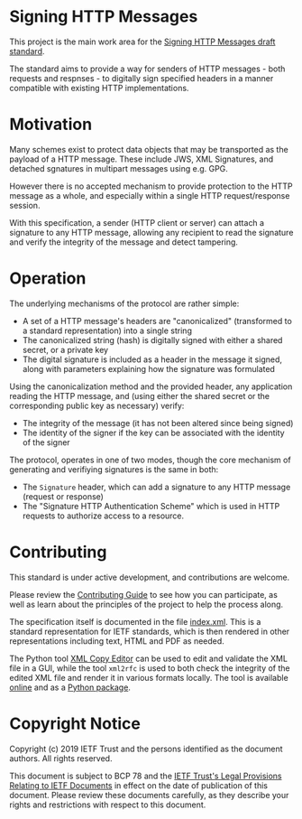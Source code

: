 Signing HTTP Messages
=====================

This project is the main work area for the [Signing HTTP Messages draft
standard](https://datatracker.ietf.org/doc/draft-cavage-http-signatures/).

The standard aims to provide a way for senders of HTTP messages - both
requests and respnses - to digitally sign specified headers in a manner
compatible with existing HTTP implementations.

# Motivation

Many schemes exist to protect data objects that may be transported as the
payload of a HTTP message. These include JWS, XML Signatures, and detached
sgnatures in multipart messages using e.g. GPG.

However there is no accepted mechanism to provide protection to the HTTP
message as a whole, and especially within a single HTTP request/response
session.

With this specification, a sender (HTTP client or server) can attach a
signature to any HTTP message, allowing any recipient to read the signature
and verify the integrity of the message and detect tampering.

# Operation

The underlying mechanisms of the protocol are rather simple:

- A set of a HTTP message's headers are "canonicalized" (transformed to a
  standard representation) into a single string
- The canonicalized string (hash) is digitally signed with either a shared
  secret, or a private key
- The digital signature is included as a header in the message it signed,
  along with parameters explaining how the signature was formulated

Using the canonicalization method and the provided header, any application
reading the HTTP message, and (using either the shared secret or the
corresponding public key as necessary) verify:

- The integrity of the message (it has not been altered since being signed)
- The identity of the signer if the key can be associated with the identity
  of the signer

The protocol, operates in one of two modes, though the core mechanism of
generating and verifiying signatures is the same in both:

- The `Signature` header, which can add a signature to any HTTP message
  (request or response)
- The "Signature HTTP Authentication Scheme" which is used in HTTP requests
  to authorize access to a resource.

# Contributing

This standard is under active development, and contributions are welcome.

Please review the [Contributing Guide](./CONTRIBUTING.md) to see how you
can participate, as well as learn about the principles of the project to
help the process along.

The specification itself is documented in the file [index.xml](index.xml).
This is a standard representation for IETF standards, which is then rendered
in other representations including text, HTML and PDF as needed.

The Python tool [XML Copy Editor](http://xml-copy-editor.sourceforge.net/)
can be used to edit and validate the XML file in a GUI, while the tool
``xml2rfc`` is used to both check the integrity of the edited XML file and
render it in various formats locally. The tool is available
[online](https://xml2rfc.tools.ietf.org/) and as
a [Python package](https://pypi.org/project/xml2rfc/).

# Copyright Notice

Copyright (c) 2019 IETF Trust and the persons identified as the
document authors.  All rights reserved.

This document is subject to BCP 78 and the [IETF Trust's Legal Provisions
Relating to IETF Documents](https://trustee.ietf.org/license-info) in
effect on the date of publication of this document.  Please review these
documents carefully, as they describe your rights and restrictions with
respect to this document.
